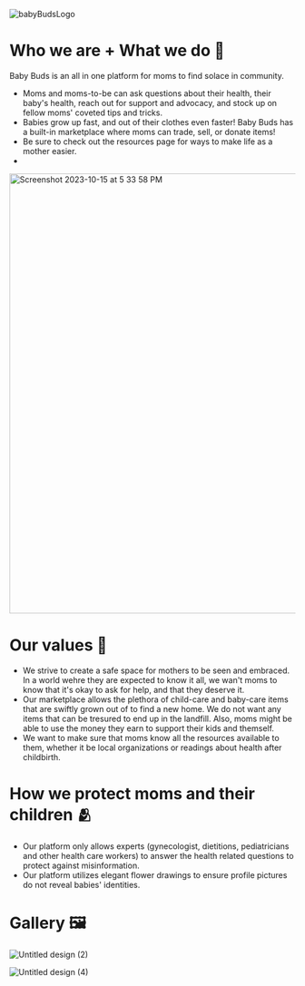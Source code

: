 ![babyBudsLogo](https://github.com/Mandy-cyber/Baby-Buds/assets/63426032/a628213a-39bd-42d2-9e15-a7c37ba654de)

# Who we are + What we do 🌱
Baby Buds is an all in one platform for moms to find solace in community. 

- Moms and moms-to-be can ask questions about their health, their baby's health, reach out for support and advocacy, and stock up on fellow moms' coveted tips and tricks. 
- Babies grow up fast, and out of their clothes even faster! Baby Buds has a built-in marketplace where moms can trade, sell, or donate items!
- Be sure to check out the resources page for ways to make life as a mother easier.
- 
<img width="776" alt="Screenshot 2023-10-15 at 5 33 58 PM" src="https://github.com/Mandy-cyber/Baby-Buds/assets/63426032/5eb41c9b-6a76-4d37-8919-3c3024c7df70">

# Our values 🫶
- We strive to create a safe space for mothers to be seen and embraced. In a world wehre they are expected to know it all, we wan't moms to know that it's okay to ask for help, and that they deserve it.
- Our marketplace allows the plethora of child-care and baby-care items that are swiftly grown out of to find a new home. We do not want any items that can be tresured to end up in the landfill. Also, moms might be able to use the money they earn to support their kids and themself.
- We want to make sure that moms know all the resources available to them, whether it be local organizations or readings about health after childbirth.


# How we protect moms and their children 🫂
- Our platform only allows experts (gynecologist, dietitions, pediatricians and other health care workers) to answer the health related questions to protect against misinformation.
- Our platform utilizes elegant flower drawings to ensure profile pictures do not reveal babies' identities.

# Gallery 🖼️

![Untitled design (2)](https://github.com/Mandy-cyber/Baby-Buds/assets/63426032/7e7e829d-4812-409a-99d8-184d89aa8aa7)

![Untitled design (4)](https://github.com/Mandy-cyber/Baby-Buds/assets/63426032/a2db736b-fa5a-4c02-8c03-ea0e4afa8fb9)

